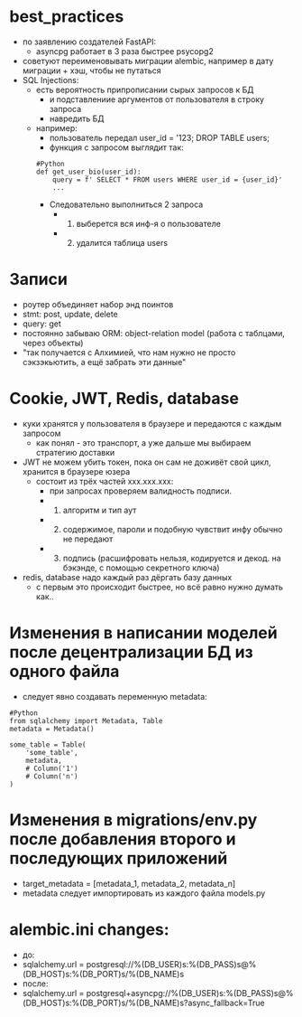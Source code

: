 # best_practices
- по заявлению создателей FastAPI:
    - asyncpg работает в 3 раза быстрее psycopg2
- советуют переименовывать миграции alembic, например в дату миграции + хэш, чтобы не путаться
- SQL Injections:
    - есть вероятность припрописании сырых запросов к БД
        - и подставлениие аргументов от пользователя в строку запроса
        - навредить БД
    - например:
        - пользователь передал user_id = '123; DROP TABLE users;
        - функция с запросом выглядит так:
        ```
        #Python
        def get_user_bio(user_id):
            query = f' SELECT * FROM users WHERE user_id = {user_id}'
            ...
        ```
        - Следовательно выполниться 2 запроса
            - 1) выберется вся инф-я о пользователе
            - 2) удалится таблица users
# Записи
- роутер объединяет набор энд поинтов
- stmt: post, update, delete
- query: get
- постоянно забываю ORM: object-relation model (работа с таблцами, через объекты)
- "так получается с Алхимией, что нам нужно не просто сэкзэкьютить,
        а ещё забрать эти данные"
# Cookie, JWT, Redis, database
- куки хранятся у пользователя в браузере и передаются с каждым запросом
    - как понял - это транспорт, а уже дальше мы выбираем стратегию доставки
- JWT не можем убить токен, пока он сам не доживёт свой цикл, хранится в браузере юзера
    - состоит из трёх частей xxx.xxx.xxx:
        - при запросах проверяем валидность подписи.
        - 1) алгоритм и тип аут
        - 2) содержимое, пароли и подобную чувствит инфу обычно не передают
        - 3) подпись (расшифровать нельзя, кодируется и декод. на бэкэнде, с помощью секретного ключа)
- redis, database надо каждый раз дёргать базу данных
    - с первым это происходит быстрее, но всё равно нужно думать как..

# Изменения в написании моделей после децентрализации БД из одного файла
- следует явно создавать переменную metadata:
```
#Python
from sqlalchemy import Metadata, Table
metadata = Metadata()

some_table = Table(
    'some_table',
    metadata,
    # Column('1')
    # Column('n')
)
```

# Изменения в migrations/env.py после добавления второго и последующих приложений
- target_metadata = [metadata_1, metadata_2, metadata_n]
- metadata следует импортировать из каждого файла models.py

# alembic.ini changes:
- до:
- sqlalchemy.url = postgresql://%(DB_USER)s:%(DB_PASS)s@%(DB_HOST)s:%(DB_PORT)s/%(DB_NAME)s
- после:
- sqlalchemy.url = postgresql+asyncpg://%(DB_USER)s:%(DB_PASS)s@%(DB_HOST)s:%(DB_PORT)s/%(DB_NAME)s?async_fallback=True
